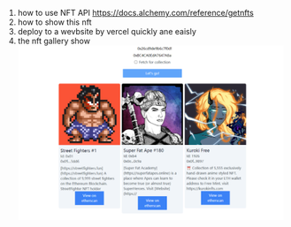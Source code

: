 1. how to use NFT API  https://docs.alchemy.com/reference/getnfts
2. how to show this nft
3. deploy to a wevbsite by vercel quickly ane eaisly
4. the nft gallery show 
    ![](image/01.png)

